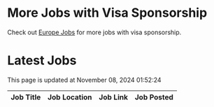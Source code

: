 # More Jobs with Visa Sponsorship

Check out [Europe Jobs](https://github.com/sureshparimi/europejobs#latest-jobs) for more jobs with visa sponsorship.

# Latest Jobs

This page is updated at November 08, 2024 01:52:24

| Job Title | Job Location | Job Link | Job Posted |
| --- | --- | --- | --- |
